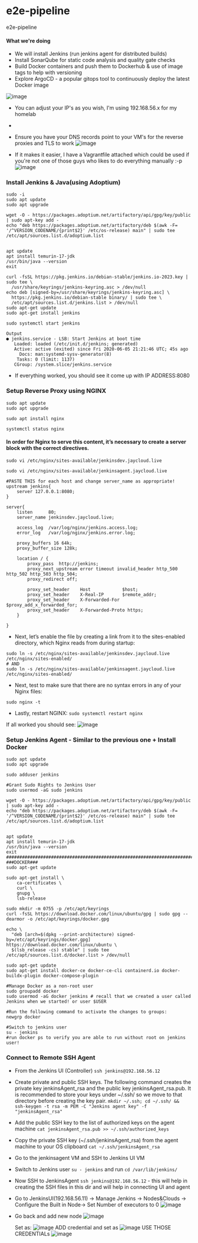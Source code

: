 # e2e-pipeline
e2e-pipeline

#### What we're doing
 - We will install Jenkins (run jenkins agent for distributed builds)
 - Install SonarQube for static code analysis and quality gate checks
 - Build Docker containers and push them to Dockerhub & use of image tags to help with versioning
 - Explore ArgoCD - a popular gitops tool to continuously deploy the latest Docker image

![image](https://github.com/jayp16p/e2e-pipeline/assets/106398902/4ce78e34-e222-49fe-bbb1-48bba1017032)

- You can adjust your IP's as you wish, I'm using 192.168.56.x for my homelab
- 
- Ensure you have your DNS records point to your VM's for the reverse proxies and TLS to work
![image](https://github.com/jayp16p/e2e-pipeline/assets/106398902/18268951-75a9-4304-8a65-83b48f7d7895)

- If it makes it easier, I have a Vagrantfile attached which could be used if you're not one of those guys who likes to do everything manually :-p
![image](https://github.com/jayp16p/e2e-pipeline/assets/106398902/766a8897-3939-47db-b633-9c5bccb54194)

### Install Jenkins & Java(using Adoptium)
```
sudo -i
sudo apt update
sudo apt upgrade

wget -O - https://packages.adoptium.net/artifactory/api/gpg/key/public | sudo apt-key add -
echo "deb https://packages.adoptium.net/artifactory/deb $(awk -F= '/^VERSION_CODENAME/{print$2}' /etc/os-release) main" | sudo tee /etc/apt/sources.list.d/adoptium.list


apt update
apt install temurin-17-jdk
/usr/bin/java --version
exit 

curl -fsSL https://pkg.jenkins.io/debian-stable/jenkins.io-2023.key | sudo tee \
  /usr/share/keyrings/jenkins-keyring.asc > /dev/null
echo deb [signed-by=/usr/share/keyrings/jenkins-keyring.asc] \
  https://pkg.jenkins.io/debian-stable binary/ | sudo tee \
  /etc/apt/sources.list.d/jenkins.list > /dev/null
sudo apt-get update
sudo apt-get install jenkins

sudo systemctl start jenkins

Output
● jenkins.service - LSB: Start Jenkins at boot time
   Loaded: loaded (/etc/init.d/jenkins; generated)
   Active: active (exited) since Fri 2020-06-05 21:21:46 UTC; 45s ago
     Docs: man:systemd-sysv-generator(8)
    Tasks: 0 (limit: 1137)
   CGroup: /system.slice/jenkins.service

```
- If everything worked, you should see it come up with IP ADDRESS:8080

### Setup Reverse Proxy using NGINX

```
sudo apt update
sudo apt upgrade

sudo apt install nginx

systemctl status nginx

```

#### In order for Nginx to serve this content, it’s necessary to create a server block with the correct directives.

```
sudo vi /etc/nginx/sites-available/jenkinsdev.jaycloud.live

sudo vi /etc/nginx/sites-available/jenkinsagent.jaycloud.live
```

```
#PASTE THIS for each host and change server_name as appropriate!
upstream jenkins{
    server 127.0.0.1:8080;
}

server{
    listen      80;
    server_name jenkinsdev.jaycloud.live;

    access_log  /var/log/nginx/jenkins.access.log;
    error_log   /var/log/nginx/jenkins.error.log;

    proxy_buffers 16 64k;
    proxy_buffer_size 128k;

    location / {
        proxy_pass  http://jenkins;
        proxy_next_upstream error timeout invalid_header http_500 http_502 http_503 http_504;
        proxy_redirect off;

        proxy_set_header    Host            $host;
        proxy_set_header    X-Real-IP       $remote_addr;
        proxy_set_header    X-Forwarded-For $proxy_add_x_forwarded_for;
        proxy_set_header    X-Forwarded-Proto https;
    }

}
```

- Next, let’s enable the file by creating a link from it to the sites-enabled directory, which Nginx reads from during startup:
```
sudo ln -s /etc/nginx/sites-available/jenkinsdev.jaycloud.live /etc/nginx/sites-enabled/
# AND
sudo ln -s /etc/nginx/sites-available/jenkinsagent.jaycloud.live /etc/nginx/sites-enabled/
```

- Next, test to make sure that there are no syntax errors in any of your Nginx files:
```
sudo nginx -t
```

- Lastly, restart NGINX: ```sudo systemctl restart nginx```

If all worked you should see:
![image](https://github.com/jayp16p/e2e-pipeline/assets/106398902/6c445acb-ed73-4c1b-aa6e-6bde7eb5da5f)


### Setup Jenkins Agent - Similar to the previous one + Install Docker
```
sudo apt update
sudo apt upgrade

sudo adduser jenkins

#Grant Sudo Rights to Jenkins User
sudo usermod -aG sudo jenkins

wget -O - https://packages.adoptium.net/artifactory/api/gpg/key/public | sudo apt-key add -
echo "deb https://packages.adoptium.net/artifactory/deb $(awk -F= '/^VERSION_CODENAME/{print$2}' /etc/os-release) main" | sudo tee /etc/apt/sources.list.d/adoptium.list


apt update
apt install temurin-17-jdk
/usr/bin/java --version
exit
###############################################################################################################
###DOCKER###
sudo apt-get update

sudo apt-get install \
    ca-certificates \
    curl \
    gnupg \
    lsb-release

sudo mkdir -m 0755 -p /etc/apt/keyrings
curl -fsSL https://download.docker.com/linux/ubuntu/gpg | sudo gpg --dearmor -o /etc/apt/keyrings/docker.gpg

echo \
  "deb [arch=$(dpkg --print-architecture) signed-by=/etc/apt/keyrings/docker.gpg] https://download.docker.com/linux/ubuntu \
  $(lsb_release -cs) stable" | sudo tee /etc/apt/sources.list.d/docker.list > /dev/null

sudo apt-get update
sudo apt-get install docker-ce docker-ce-cli containerd.io docker-buildx-plugin docker-compose-plugin

#Manage Docker as a non-root user
sudo groupadd docker
sudo usermod -aG docker jenkins # recall that we created a user called Jenkins when we started! or user $USER

#Run the following command to activate the changes to groups:
newgrp docker

#Switch to jenkins user
su - jenkins
#run docker ps to verify you are able to run without root on jenkins user!
```


### Connect to Remote SSH Agent
- From the Jenkins UI (Controller) ```ssh jenkins@192.168.56.12```
- Create private and public SSH keys. The following command creates the private key jenkinsAgent_rsa and the public key jenkinsAgent_rsa.pub.
  It is recommended to store your keys under ~/.ssh/ so we move to that directory before creating the key pair.
  ``` mkdir ~/.ssh; cd ~/.ssh/ && ssh-keygen -t rsa -m PEM -C "Jenkins agent key" -f "jenkinsAgent_rsa" ```
- Add the public SSH key to the list of authorized keys on the agent machine
  ```cat jenkinsAgent_rsa.pub >> ~/.ssh/authorized_keys```
- Copy the private SSH key (~/.ssh/jenkinsAgent_rsa) from the agent machine to your OS clipboard
  ```cat ~/.ssh/jenkinsAgent_rsa```
  
- Go to the jenkinsagent VM and SSH to Jenkins UI VM
- Switch to Jenkins user ```su - jenkins``` and run ```cd /var/lib/jenkins/```
- Now SSH to JenkinsAgent ```ssh jenkins@192.168.56.12``` - this will help in creating the SSH files in this dir and will help in connecting UI and agent

- Go to JenkinsUI(192.168.56.11) -> Manage Jenkins -> Nodes&Clouds -> Configure the Built in Node-> Set Number of executors to 0
  ![image](https://github.com/jayp16p/e2e-pipeline/assets/106398902/9d6e28cf-3422-4127-be52-846f7d0c5def)

- Go back and add new node
  ![image](https://github.com/jayp16p/e2e-pipeline/assets/106398902/805a3aef-5667-4d49-a59e-76ba7e4d099a)

  Set as:
  ![image](https://github.com/jayp16p/e2e-pipeline/assets/106398902/9c84042f-b447-4a5e-a87e-e9a9d45fe6e2)
  ADD credential and set as
  ![image](https://github.com/jayp16p/e2e-pipeline/assets/106398902/a41d27e9-f41e-48c4-ad85-3b38a2eb69b1)
  USE THOSE CREDENTIALs
  ![image](https://github.com/jayp16p/e2e-pipeline/assets/106398902/98abb867-89a5-4615-aff7-42a85c38e0a0)



